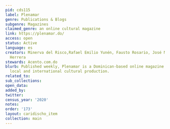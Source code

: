 ```yaml
---
pid: cds115
label: Plenamar
genre: Publications & Blogs
subgenre: Magazines
claimed_genre: an online cultural magazine
link: https://plenamar.do/
access: open
status: Active
language: es
creators: Minerva del Risco,Rafael Emilio Yunén, Fausto Rosario, José Mármol and Jochy
  Herrera
stewards: Acento.com.do
blurb: Published weekly, Plenamar is a Dominican-based online magazine focused on
  local and international cultural production.
related_to:
sub_collections:
open_data:
added_by:
twitter:
census_year: '2020'
notes:
order: '173'
layout: caridischo_item
collection: main
---
```

